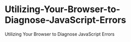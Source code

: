 # Utilizing-Your-Browser-to-Diagnose-JavaScript-Errors
Utilizing Your Browser to Diagnose JavaScript Errors 
